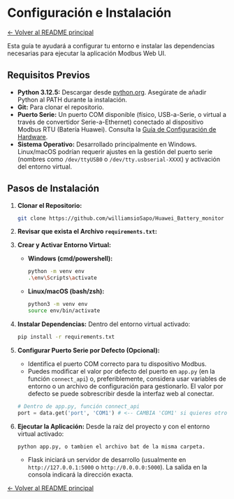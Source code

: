 # Configuración e Instalación

[<- Volver al README principal](../README.md)

Esta guía te ayudará a configurar tu entorno e instalar las dependencias necesarias para ejecutar la aplicación Modbus Web UI.

## Requisitos Previos

*   **Python 3.12.5:** Descargar desde [python.org](https://www.python.org/downloads/release/python-3125/). Asegúrate de añadir Python al PATH durante la instalación.
*   **Git:** Para clonar el repositorio.
*   **Puerto Serie:** Un puerto COM disponible (físico, USB-a-Serie, o virtual a través de convertidor Serie-a-Ethernet) conectado al dispositivo Modbus RTU (Batería Huawei). Consulta la [Guía de Configuración de Hardware](CONFIGURACION_HARDWARE.md).
*   **Sistema Operativo:** Desarrollado principalmente en Windows. Linux/macOS podrían requerir ajustes en la gestión del puerto serie (nombres como `/dev/ttyUSB0` o `/dev/tty.usbserial-XXXX`) y activación del entorno virtual.

## Pasos de Instalación

1.  **Clonar el Repositorio:**
    ```bash
    git clone https://github.com/williamsioSapo/Huawei_Battery_monitor   
    ```

2.  **Revisar que exista el Archivo `requirements.txt`:**
        

3.  **Crear y Activar Entorno Virtual:**
    *   **Windows (cmd/powershell):**
        ```bash
        python -m venv env
        .\env\Scripts\activate
        ```
    *   **Linux/macOS (bash/zsh):**
        ```bash
        python3 -m venv env
        source env/bin/activate
        ```

4.  **Instalar Dependencias:**
    Dentro del entorno virtual activado:
    ```bash
    pip install -r requirements.txt
    ```

5.  **Configurar Puerto Serie por Defecto (Opcional):**
    *   Identifica el puerto COM correcto para tu dispositivo Modbus.
    *   Puedes modificar el valor por defecto del puerto en `app.py` (en la función `connect_api`) o, preferiblemente, considera usar variables de entorno o un archivo de configuración para gestionarlo. El valor por defecto se puede sobrescribir desde la interfaz web al conectar.
    ```python
    # Dentro de app.py, función connect_api
    port = data.get('port', 'COM1') # <-- CAMBIA 'COM1' si quieres otro por defecto
    ```

6.  **Ejecutar la Aplicación:**
    Desde la raíz del proyecto y con el entorno virtual activado:
    ```bash
    python app.py, o tambien el archivo bat de la misma carpeta.
    ```
    *   Flask iniciará un servidor de desarrollo (usualmente en `http://127.0.0.1:5000` o `http://0.0.0.0:5000`). La salida en la consola indicará la dirección exacta.

[<- Volver al README principal](../README.md)
